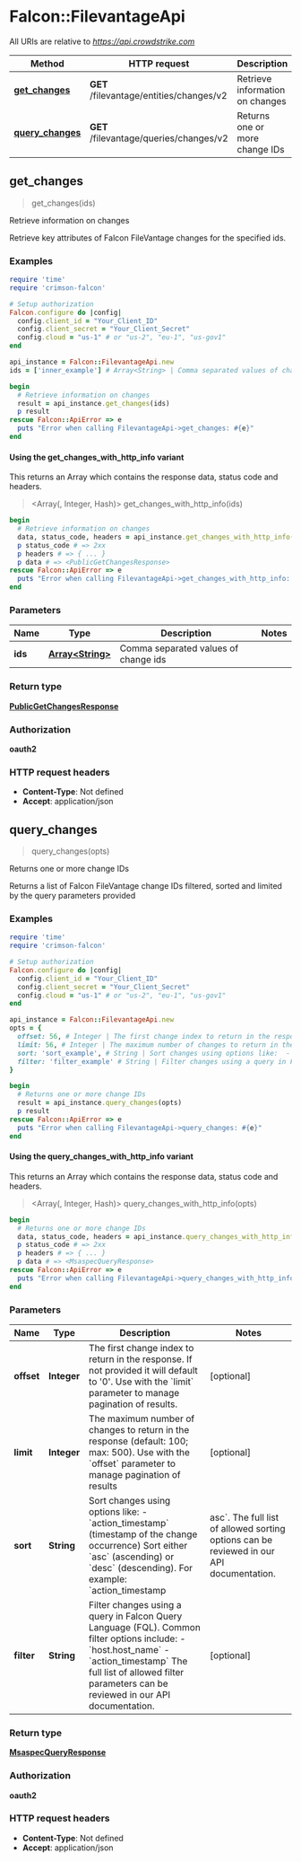 # Falcon::FilevantageApi

All URIs are relative to *https://api.crowdstrike.com*

| Method | HTTP request | Description |
| ------ | ------------ | ----------- |
| [**get_changes**](FilevantageApi.md#get_changes) | **GET** /filevantage/entities/changes/v2 | Retrieve information on changes |
| [**query_changes**](FilevantageApi.md#query_changes) | **GET** /filevantage/queries/changes/v2 | Returns one or more change IDs |


## get_changes

> <PublicGetChangesResponse> get_changes(ids)

Retrieve information on changes

Retrieve key attributes of Falcon FileVantage changes for the specified ids.

### Examples

```ruby
require 'time'
require 'crimson-falcon'

# Setup authorization
Falcon.configure do |config|
  config.client_id = "Your_Client_ID"
  config.client_secret = "Your_Client_Secret"
  config.cloud = "us-1" # or "us-2", "eu-1", "us-gov1"
end

api_instance = Falcon::FilevantageApi.new
ids = ['inner_example'] # Array<String> | Comma separated values of change ids

begin
  # Retrieve information on changes
  result = api_instance.get_changes(ids)
  p result
rescue Falcon::ApiError => e
  puts "Error when calling FilevantageApi->get_changes: #{e}"
end
```

#### Using the get_changes_with_http_info variant

This returns an Array which contains the response data, status code and headers.

> <Array(<PublicGetChangesResponse>, Integer, Hash)> get_changes_with_http_info(ids)

```ruby
begin
  # Retrieve information on changes
  data, status_code, headers = api_instance.get_changes_with_http_info(ids)
  p status_code # => 2xx
  p headers # => { ... }
  p data # => <PublicGetChangesResponse>
rescue Falcon::ApiError => e
  puts "Error when calling FilevantageApi->get_changes_with_http_info: #{e}"
end
```

### Parameters

| Name | Type | Description | Notes |
| ---- | ---- | ----------- | ----- |
| **ids** | [**Array&lt;String&gt;**](String.md) | Comma separated values of change ids |  |

### Return type

[**PublicGetChangesResponse**](PublicGetChangesResponse.md)

### Authorization

**oauth2**

### HTTP request headers

- **Content-Type**: Not defined
- **Accept**: application/json


## query_changes

> <MsaspecQueryResponse> query_changes(opts)

Returns one or more change IDs

Returns a list of Falcon FileVantage change IDs filtered, sorted and limited by the query parameters provided

### Examples

```ruby
require 'time'
require 'crimson-falcon'

# Setup authorization
Falcon.configure do |config|
  config.client_id = "Your_Client_ID"
  config.client_secret = "Your_Client_Secret"
  config.cloud = "us-1" # or "us-2", "eu-1", "us-gov1"
end

api_instance = Falcon::FilevantageApi.new
opts = {
  offset: 56, # Integer | The first change index to return in the response. If not provided it will default to '0'. Use with the `limit` parameter to manage pagination of results.
  limit: 56, # Integer | The maximum number of changes to return in the response (default: 100; max: 500). Use with the `offset` parameter to manage pagination of results
  sort: 'sort_example', # String | Sort changes using options like:  - `action_timestamp` (timestamp of the change occurrence)    Sort either `asc` (ascending) or `desc` (descending). For example: `action_timestamp|asc`. The full list of allowed sorting options can be reviewed in our API documentation.
  filter: 'filter_example' # String | Filter changes using a query in Falcon Query Language (FQL).   Common filter options include:   - `host.host_name`  - `action_timestamp`   The full list of allowed filter parameters can be reviewed in our API documentation.
}

begin
  # Returns one or more change IDs
  result = api_instance.query_changes(opts)
  p result
rescue Falcon::ApiError => e
  puts "Error when calling FilevantageApi->query_changes: #{e}"
end
```

#### Using the query_changes_with_http_info variant

This returns an Array which contains the response data, status code and headers.

> <Array(<MsaspecQueryResponse>, Integer, Hash)> query_changes_with_http_info(opts)

```ruby
begin
  # Returns one or more change IDs
  data, status_code, headers = api_instance.query_changes_with_http_info(opts)
  p status_code # => 2xx
  p headers # => { ... }
  p data # => <MsaspecQueryResponse>
rescue Falcon::ApiError => e
  puts "Error when calling FilevantageApi->query_changes_with_http_info: #{e}"
end
```

### Parameters

| Name | Type | Description | Notes |
| ---- | ---- | ----------- | ----- |
| **offset** | **Integer** | The first change index to return in the response. If not provided it will default to &#39;0&#39;. Use with the &#x60;limit&#x60; parameter to manage pagination of results. | [optional] |
| **limit** | **Integer** | The maximum number of changes to return in the response (default: 100; max: 500). Use with the &#x60;offset&#x60; parameter to manage pagination of results | [optional] |
| **sort** | **String** | Sort changes using options like:  - &#x60;action_timestamp&#x60; (timestamp of the change occurrence)    Sort either &#x60;asc&#x60; (ascending) or &#x60;desc&#x60; (descending). For example: &#x60;action_timestamp|asc&#x60;. The full list of allowed sorting options can be reviewed in our API documentation. | [optional] |
| **filter** | **String** | Filter changes using a query in Falcon Query Language (FQL).   Common filter options include:   - &#x60;host.host_name&#x60;  - &#x60;action_timestamp&#x60;   The full list of allowed filter parameters can be reviewed in our API documentation. | [optional] |

### Return type

[**MsaspecQueryResponse**](MsaspecQueryResponse.md)

### Authorization

**oauth2**

### HTTP request headers

- **Content-Type**: Not defined
- **Accept**: application/json

